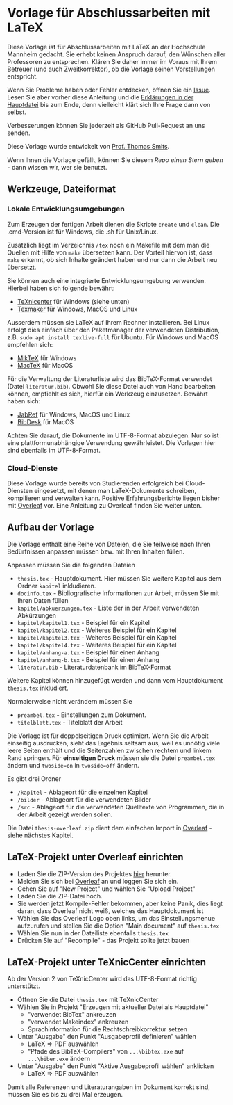 # Vorlage für Abschlussarbeiten mit LaTeX

Diese Vorlage ist für Abschlussarbeiten mit LaTeX an der Hochschule Mannheim gedacht. Sie erhebt keinen Anspruch darauf, den Wünschen aller Professoren zu entsprechen. Klären Sie daher immer im Voraus mit Ihrem Betreuer (und auch Zweitkorrektor), ob die Vorlage seinen Vorstellungen entspricht.

Wenn Sie Probleme haben oder Fehler entdecken, öffnen Sie ein [Issue](https://github.com/informatik-mannheim/thesis-template/issues). Lesen Sie aber vorher diese Anleitung und die [Erklärungen in der Hauptdatei](https://github.com/informatik-mannheim/thesis-template/blob/master/latex/tex/thesis.tex#L1) bis zum Ende, denn vielleicht klärt sich Ihre Frage dann von selbst.

Verbesserungen können Sie jederzeit als GitHub Pull-Request an uns senden.

Diese Vorlage wurde entwickelt von [Prof. Thomas Smits](http://www.smits-net.de).

Wenn Ihnen die Vorlage gefällt, können Sie diesem _Repo einen Stern geben_ - dann wissen wir, wer sie benutzt.

## Werkzeuge, Dateiformat

### Lokale Entwicklungsumgebungen

Zum Erzeugen der fertigen Arbeit dienen die Skripte `create` und `clean`. Die .cmd-Version ist für Windows, die .sh für Unix/Linux.

Zusätzlich liegt im Verzeichnis `/tex` noch ein Makefile mit dem man die Quellen mit Hilfe von `make` übersetzen kann. Der Vorteil hiervon ist, dass `make` erkennt, ob sich Inhalte geändert haben und nur dann die Arbeit neu übersetzt.

Sie können auch eine integrierte Entwicklungsumgebung verwenden. Hierbei haben sich folgende bewährt:

  * [TeXnicenter](http://www.texniccenter.org/) für Windows (siehe unten)
  * [Texmaker](http://www.xm1math.net/texmaker/) für Windows, MacOS und Linux

Ausserdem müssen sie LaTeX auf Ihrem Rechner installieren. Bei Linux erfolgt dies einfach über den Paketmanager der verwendeten Distribution, z.B. `sudo apt install texlive-full` für Ubuntu. Für Windows und MacOS empfehlen sich:

  * [MikTeX](http://miktex.org/) für Windows
  * [MacTeX](http://tug.org/mactex/) für MacOS

Für die Verwaltung der Literaturliste wird das BibTeX-Format verwendet (Datei `literatur.bib`). Obwohl Sie diese Datei auch von Hand bearbeiten können, empfiehlt es sich, hierfür ein Werkzeug einzusetzen. Bewährt haben sich:

  * [JabRef](http://jabref.sourceforge.net/) für Windows, MacOS und Linux
  * [BibDesk](http://bibdesk.sourceforge.net/) für MacOS

Achten Sie darauf, die Dokumente im UTF-8-Format abzulegen. Nur so ist eine plattformunabhängige Verwendung gewährleistet. Die Vorlagen hier sind ebenfalls im UTF-8-Format.

### Cloud-Dienste

Diese Vorlage wurde bereits von Studierenden erfolgreich bei Cloud-Diensten eingesetzt, mit denen man LaTeX-Dokumente schreiben, kompilieren und verwalten kann. Positive Erfahrungsberichte liegen bisher mit [Overleaf](https://www.overleaf.com) vor. Eine Anleitung zu Overleaf finden Sie weiter unten.

## Aufbau der Vorlage

Die Vorlage enthält eine Reihe von Dateien, die Sie teilweise nach Ihren Bedürfnissen anpassen müssen bzw. mit Ihren Inhalten füllen.

Anpassen müssen Sie die folgenden Dateien

  * `thesis.tex` - Hauptdokument. Hier müssen Sie weitere Kapitel aus dem Ordner `kapitel` inkludieren.
  * `docinfo.tex` - Bibliografische Informationen zur Arbeit, müssen Sie mit Ihren Daten füllen
  * `kapitel/abkuerzungen.tex` - Liste der in der Arbeit verwendeten Abkürzungen
  * `kapitel/kapitel1.tex` - Beispiel für ein Kapitel
  * `kapitel/kapitel2.tex` - Weiteres Beispiel für ein Kapitel
  * `kapitel/kapitel3.tex` - Weiteres Beispiel für ein Kapitel
  * `kapitel/kapitel4.tex` - Weiteres Beispiel für ein Kapitel
  * `kapitel/anhang-a.tex` - Beispiel für einen Anhang
  * `kapitel/anhang-b.tex` - Beispiel für einen Anhang
  * `literatur.bib` - Literaturdatenbank im BibTeX-Format

Weitere Kapitel können hinzugefügt werden und dann vom Hauptdokument `thesis.tex` inkludiert.

Normalerweise nicht verändern müssen Sie

  * `preambel.tex` - Einstellungen zum Dokument.
  * `titelblatt.tex` - Titelblatt der Arbeit

Die Vorlage ist für doppelseitigen Druck optimiert. Wenn Sie die Arbeit einseitig ausdrucken, sieht das Ergebnis seltsam aus, weil es unnötig viele leere Seiten enthält und die Seitenzahlen zwischen rechtem und linkem Rand springen. Für **einseitigen Druck** müssen sie die Datei `preambel.tex` ändern und `twoside=on` in `twoside=off` ändern.

Es gibt drei Ordner

  * `/kapitel` - Ablageort für die einzelnen Kapitel
  * `/bilder` - Ablageort für die verwendeten Bilder
  * `/src` - Ablageort für die verwendeten Quelltexte von Programmen, die in der Arbeit gezeigt werden sollen.

Die Datei `thesis-overleaf.zip` dient dem einfachen Import in [Overleaf](https://www.overleaf.com) - siehe nächstes Kapitel.

## LaTeX-Projekt unter Overleaf einrichten

 * Laden Sie die ZIP-Version des Projektes [hier](https://github.com/informatik-mannheim/thesis-template/raw/master/latex/thesis-overleaf.zip) herunter.
 * Melden Sie sich bei [Overleaf](https://www.overleaf.com) an und loggen Sie sich ein.
 * Gehen Sie auf "New Project" und wählen Sie "Upload Project"
 * Laden Sie die ZIP-Datei hoch.
 * Sie werden jetzt Kompile-Fehler bekommen, aber keine Panik, dies liegt daran, dass Overleaf nicht weiß, welches das Hauptdokument ist
 * Wählen Sie das Overleaf Logo oben links, um das Einstellungsmenue aufzurufen und stellen Sie die Option "Main document" auf `thesis.tex`
 * Wählen Sie nun in der Dateiliste ebenfalls `thesis.tex`
 * Drücken Sie auf "Recompile" - das Projekt sollte jetzt bauen

## LaTeX-Projekt unter TeXnicCenter einrichten

Ab der Version 2 von TeXnicCenter wird das UTF-8-Format richtig unterstützt.

  * Öffnen Sie die Datei `thesis.tex` mit TeXnicCenter
  * Wählen Sie in Projekt "Erzeugen mit aktueller Datei als Hauptdatei"
    * "verwendet BibTex" ankreuzen
    * "verwendet Makeindex" ankreuzen
    * Sprachinformation für die Rechtschreibkorrektur setzen
  * Unter "Ausgabe" den Punkt "Ausgabeprofil definieren" wählen
    * LaTeX => PDF auswählen
    * "Pfade des BibTeX-Compilers" von `...\bibtex.exe` auf `...\biber.exe` ändern
  * Unter "Ausgabe" den Punkt "Aktive Ausgabeprofil wählen" anklicken
    * LaTeX => PDF auswählen

Damit alle Referenzen und Literaturangaben im Dokument korrekt sind, müssen Sie es bis zu drei Mal erzeugen.
